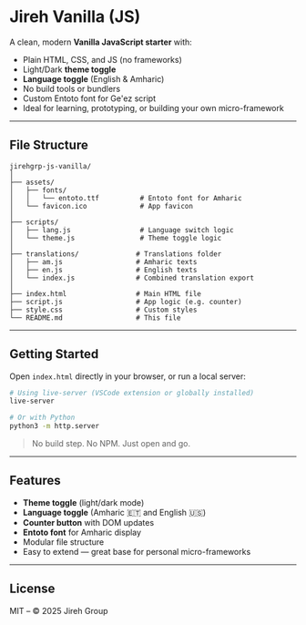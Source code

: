 # Jireh Vanilla (JS)

A clean, modern **Vanilla JavaScript starter** with:

- Plain HTML, CSS, and JS (no frameworks)
- Light/Dark **theme toggle**
- **Language toggle** (English & Amharic)
- No build tools or bundlers
- Custom Entoto font for Ge'ez script
- Ideal for learning, prototyping, or building your own micro-framework

---

## File Structure

```plaintext
jirehgrp-js-vanilla/
│
├── assets/
│   ├── fonts/
│   │   └── entoto.ttf          # Entoto font for Amharic
│   └── favicon.ico             # App favicon
│
├── scripts/
│   ├── lang.js                 # Language switch logic
│   └── theme.js                # Theme toggle logic
│
├── translations/              # Translations folder
│   ├── am.js                  # Amharic texts
│   ├── en.js                  # English texts
│   └── index.js               # Combined translation export
│
├── index.html                 # Main HTML file
├── script.js                  # App logic (e.g. counter)
├── style.css                  # Custom styles
└── README.md                  # This file
```

---

## Getting Started

Open `index.html` directly in your browser, or run a local server:

```bash
# Using live-server (VSCode extension or globally installed)
live-server

# Or with Python
python3 -m http.server
```

> No build step. No NPM. Just open and go.

---

## Features

* **Theme toggle** (light/dark mode)
* **Language toggle** (Amharic 🇪🇹 and English 🇺🇸)
* **Counter button** with DOM updates
* **Entoto font** for Amharic display
* Modular file structure
* Easy to extend — great base for personal micro-frameworks

---

## License

MIT – © 2025 Jireh Group
